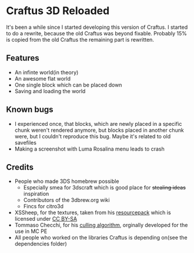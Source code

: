 # Craftus 3D Reloaded

It's been a while since I started developing this version of Craftus. I started to do a rewrite, because the old Craftus was beyond fixable. Probably 15% is copied from the old Craftus the remaining part is rewritten.

## Features

* An infinte world(in theory)
* An awesome flat world
* One single block which can be placed down
* Saving and loading the world

## Known bugs

* I experienced once, that blocks, which are newly placed in a specific chunk weren't rendered anymore, but blocks placed in another chunk were, but I couldn't reproduce this bug. Maybe it's related to old savefiles
* Making a screenshot with Luma Rosalina menu leads to crash

## Credits
* People who made 3DS homebrew possible
    * Especially smea for 3dscraft which is good place for ~~stealing ideas~~ inspiration
    * Contributors of the 3dbrew.org wiki
    * Fincs for citro3d
* XSSheep, for the textures, taken from his [resourcepack](http://www.minecraftforum.net/forums/mapping-and-modding/resource-packs/1242533-pixel-perfection-now-with-polar-bears-1-11) which is licensed under [CC BY-SA](https://creativecommons.org/licenses/by-sa/4.0/)
* Tommaso Checchi, for his [culling algorithm](https://tomcc.github.io/2014/08/31/visibility-1.html), orginally developed for the use in MC PE
* All people who worked on the libraries Craftus is depending on(see the dependencies folder)